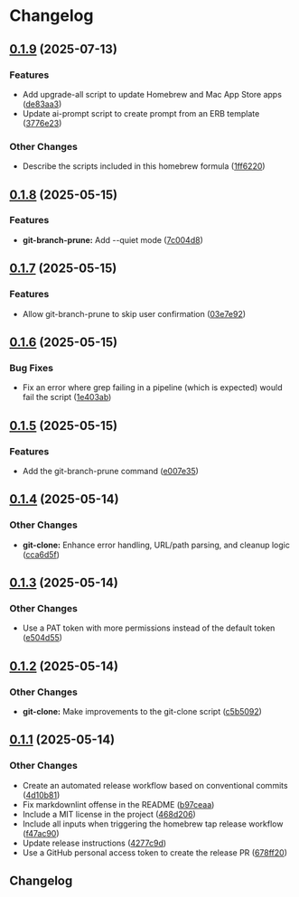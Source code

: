 # Changelog

## [0.1.9](https://github.com/jcouball/scripts/compare/v0.1.8...v0.1.9) (2025-07-13)


### Features

* Add upgrade-all script to update Homebrew and Mac App Store apps ([de83aa3](https://github.com/jcouball/scripts/commit/de83aa3820baa3dffa6fad62c4fbaf5826da1576))
* Update ai-prompt script to create prompt from an ERB template ([3776e23](https://github.com/jcouball/scripts/commit/3776e23b512a62e8567eb90a23d1089aedce8c16))


### Other Changes

* Describe the scripts included in this homebrew formula ([1ff6220](https://github.com/jcouball/scripts/commit/1ff6220cf681615fc203dfd0c0ed9336a4c06b15))

## [0.1.8](https://github.com/jcouball/scripts/compare/v0.1.7...v0.1.8) (2025-05-15)


### Features

* **git-branch-prune:** Add --quiet mode ([7c004d8](https://github.com/jcouball/scripts/commit/7c004d84656bf593288319f81d80618762b79b8b))

## [0.1.7](https://github.com/jcouball/scripts/compare/v0.1.6...v0.1.7) (2025-05-15)


### Features

* Allow git-branch-prune to skip user confirmation ([03e7e92](https://github.com/jcouball/scripts/commit/03e7e9209d4d1c4ecca0b037535a72d797fee021))

## [0.1.6](https://github.com/jcouball/scripts/compare/v0.1.5...v0.1.6) (2025-05-15)


### Bug Fixes

* Fix an error where grep failing in a pipeline (which is expected) would fail the script ([1e403ab](https://github.com/jcouball/scripts/commit/1e403aba2f2ed2f05d6b3e1e046ac8c27f9f47c6))

## [0.1.5](https://github.com/jcouball/scripts/compare/v0.1.4...v0.1.5) (2025-05-15)


### Features

* Add the git-branch-prune command ([e007e35](https://github.com/jcouball/scripts/commit/e007e354e1544f0fea59048ba894e608104765bd))

## [0.1.4](https://github.com/jcouball/scripts/compare/v0.1.3...v0.1.4) (2025-05-14)


### Other Changes

* **git-clone:** Enhance error handling, URL/path parsing, and cleanup logic ([cca6d5f](https://github.com/jcouball/scripts/commit/cca6d5f26e7e64893bbd3101bee3f1980e60d66a))

## [0.1.3](https://github.com/jcouball/scripts/compare/v0.1.2...v0.1.3) (2025-05-14)


### Other Changes

* Use a PAT token with more permissions instead of the default token ([e504d55](https://github.com/jcouball/scripts/commit/e504d559e381f03ba517eb1f8bbe9d1b7b78b19c))

## [0.1.2](https://github.com/jcouball/scripts/compare/v0.1.1...v0.1.2) (2025-05-14)


### Other Changes

* **git-clone:** Make improvements to the git-clone script ([c5b5092](https://github.com/jcouball/scripts/commit/c5b50923a4d7b7e97edbc7d0f9724af9f4dc2e49))

## [0.1.1](https://github.com/jcouball/scripts/compare/v0.1.0...v0.1.1) (2025-05-14)


### Other Changes

* Create an automated release workflow based on conventional commits ([4d10b81](https://github.com/jcouball/scripts/commit/4d10b812c72baf75af7a0a9e6ef7c6724ef22cc1))
* Fix markdownlint offense in the README ([b97ceaa](https://github.com/jcouball/scripts/commit/b97ceaa1f68b4c3e94446bec64657bf9b758c714))
* Include a MIT license in the project ([468d206](https://github.com/jcouball/scripts/commit/468d206df7f115b5b7d05fe130273fd4f71994ca))
* Include all inputs when triggering the homebrew tap release workflow ([f47ac90](https://github.com/jcouball/scripts/commit/f47ac90d8d53dc0725171c67347aa46312d8ebc1))
* Update release instructions ([4277c9d](https://github.com/jcouball/scripts/commit/4277c9d2a0eb513fc6504424fc2548643c37d0e2))
* Use a GitHub personal access token to create the release PR ([678ff20](https://github.com/jcouball/scripts/commit/678ff20a1e4f1141216baf6a7c1b4439114cabe0))

## Changelog
